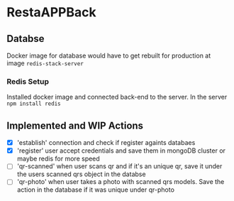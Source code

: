 # RestaAPPBack 

## Databse
Docker image for database would have to get rebuilt for production at image `redis-stack-server`

### Redis Setup 
Installed docker image and connected back-end to the server.
In the server `npm install redis`

## Implemented and WIP Actions
- [x] 'establish' connection and check if register againts databaes
- [x] 'register' user accept credentials and save them in mongoDB cluster or maybe redis for more speed 
- [ ] 'qr-scanned' when user scans qr and if it's an unique qr, save it under the users scanned qrs object in the databse
- [ ] 'qr-photo' when user takes a photo with scanned qrs models. Save the action in the database if it was unique under qr-photo

